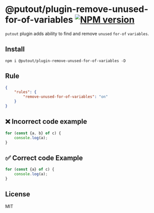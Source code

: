 # @putout/plugin-remove-unused-for-of-variables [![NPM version][NPMIMGURL]][NPMURL]

[NPMIMGURL]: https://img.shields.io/npm/v/@putout/plugin-remove-unused-for-of-variables.svg?style=flat&longCache=true
[NPMURL]: https://npmjs.org/package/@putout/plugin-remove-unused-for-of-variables"npm"

`putout` plugin adds ability to find and remove `unused` `for-of` `variables`.

## Install

```
npm i @putout/plugin-remove-unused-for-of-variables -D
```

## Rule

```json
{
    "rules": {
        "remove-unused-for-of-variables": "on"
    }
}
```

## ❌ Incorrect code example

```js
for (const {a, b} of c) {
    console.log(a);
}
```

## ✅ Correct code Example

```js
for (const {a} of c) {
    console.log(a);
}
```

## License

MIT
